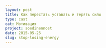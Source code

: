 ```yaml
---
layout: post
title: Как перестать уставать и терять силы
type: cast
cat: Мотивация
project: soedinennost
date: 2015-05-25
slug: stop-losing-energy
---
```

